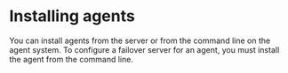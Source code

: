 # Installing agents

You can install agents from the server or from the command line on the agent system. To configure a failover server for an agent, you must install the agent from the command line.


